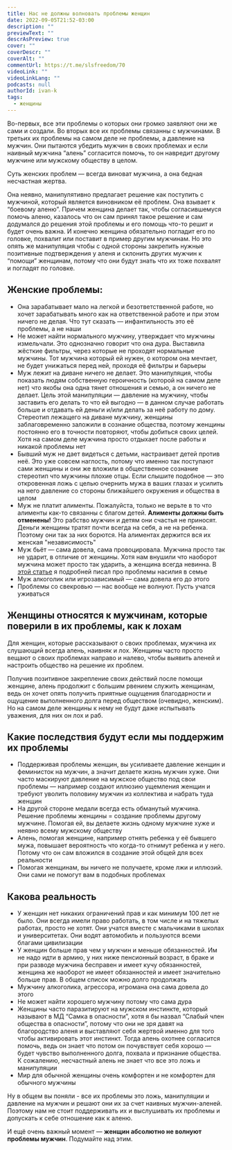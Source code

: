 ```yaml
---
title: Нас не должны волновать проблемы женщин
date: 2022-09-05T21:52-03:00
description: ""
previewText: ""
descrAsPreview: true
cover: ""
coverDescr: ""
coverAlt: ""
commentUrl: https://t.me/slsfreedom/70
videoLink: ""
videoLinkLang: ""
podcasts: null
authorId: ivan-k
tags:
  - женщины
---
```

Во-первых, все эти проблемы о которых они громко заявляют они же сами и создали. Во вторых все их проблемы связанны с мужчинами. В третьих их проблемы на самом деле не проблемы, а давление на мужчин. Они пытаются убедить мужчин в своих проблемах и если наивный мужчина “алень” согласится помочь, то он навредит другому мужчине или мужскому обществу в целом.

Суть женских проблем — всегда виноват мужчина, а она бедная несчастная жертва.

Она неявно, манипулятивно предлагает решение как поступить с мужчиной, который является виновником её проблем. Она взывает к “боевому аленю”. Причем женщина делает так, чтобы согласившемуся помочь аленю, казалось что он сам принял такое решение и сам додумался до решения этой проблемы и его помощь что-то решит и будет очень важна. И конечно женщина обязательно погладит его по головке, похвалит или поставит в пример другим мужчинам. Но это опять же манипуляция чтобы с одной стороны закрепить нужные позитивные подтверждения у аленя и склонить других мужчин к “помощи” женщинам, потому что они будут знать что их тоже похвалят и погладят по головке.

## Женские проблемы:

- Она зарабатывает мало на легкой и безответственной работе, но хочет зарабатывать много как на ответственной работе и при этом ничего не делая. Что тут сказать — инфантильность это её проблемы, а не наши
- Не может найти нормального мужчину, утверждает что мужчины измельчали. Это однозначно говорит что она дура. Выставила жёсткие фильтры, через которые не проходят нормальные мужчины. Тот мужчина который ей нужен, о котором она мечтает, не будет унижаться перед ней, проходя её фильтры и барьеры
- Муж лежит на диване ничего не делает. Это манипуляция, чтобы показать людям собственную героичность (которой на самом деле нет) что якобы она одна тянет отношения и семью, а он ничего не делает. Цель этой манипуляции — давление на мужчину, чтобы заставить его делать то что ей выгодно — в данном случае работать больше и отдавать ей деньги и/или делать за неё работу по дому. Стереотип лежащего на диване мужчину, женщины заблаговременно заложили в сознание общества, поэтому женщины постоянно его в точности повторяют, чтобы добиться своих целей. Хотя на самом деле мужчина просто отдыхает после работы и никакой проблемы нет
- Бывший муж не дает видеться с детьми, настраивает детей против неё. Это уже совсем наглость, потому что именно так поступают сами женщины и они же вложили в общественное сознание стереотип что мужчины плохие отцы. Если слышите подобное — это откровенная ложь с целью очернить мужа в ваших глазах и усилить на него давление со стороны ближайшего окружения и общества в целом
- Муж не платит алименты. Пожалуйста, только не верьте в то что алименты как-то связанны с благом детей. **Алименты должны быть отменены!** Это рабство мужчин и детям они счастья не приносят. Деньги женщины тратят почти всегда на себя, а не на ребенка. Поэтому они так за них борются. На алиментах держится вся их женская "независимость"
- Муж бьёт — сама довела, сама провоцировала. Мужчина просто так не ударит, в отличие от женщины. Хотя нам внушили что наоборот мужчина может просто так ударить, а женщина всегда невинна. В [этой статье](2022-how-we-should-treat-reports-of-domestic-violence) я подробней писал про проблемы насилия в семье
- Муж алкоголик или игрозависимый — сама довела его до этого
- Проблемы со свекровью — нас вообще не волнуют. Пусть учатся уживаться

## Женщины относятся к мужчинам, которые поверили в их проблемы, как к лохам

Для женщин, которые рассказывают о своих проблемах, мужчина их слушающий всегда алень, наивняк и лох. Женщины часто просто вещают о своих проблемах направо и налево, чтобы выявить аленей и настроить общество на решение их проблем.

Получив позитивное закрепление своих действий после помощи женщине, алень продолжит с большим рвением служить женщинам, ведь он хочет опять получить приятные ощущения благодарности и ощущение выполненного долга перед обществом (очевидно, женским). Но на самом деле женщины к нему не будут даже испытывать уважения, для них он лох и раб.

## Какие последствия будут если мы поддержим их проблемы

- Поддерживая проблемы женщин, вы усиливаете давление женщин и феминисток на мужчин, а значит делаете жизнь мужчин хуже. Они часто маскируют давление на мужское общество под свои проблемы — например создают иллюзию ущемления женщин и требуют уволить половину мужчин из коллектива и набрать туда женщин
- На другой стороне медали всегда есть обманутый мужчина. Решение проблемы женщины = создание проблемы другому мужчине. Помогая ей, вы делаете жизнь одному мужчине хуже и неявно всему мужскому обществу
- Алень, помогая женщине, например отнять ребенка у её бывшего мужа, повышает вероятность что когда-то отнимут ребенка и у него. Потому что он сам вложился в создание этой общей для всех реальности
- Помогая женщинам, вы ничего не получаете, кроме лжи и иллюзий. Они сами не помогут вам в подобных проблемах

## Какова реальность

- У женщин нет никаких ограничений прав и как минимум 100 лет не было. Они всегда имели право работать, в том числе и на тяжелых работах, просто не хотят. Они учатся вместе с мальчиками в школах и университетах. Они водят автомобиль и пользуются всеми благами цивилизации
- У женщин больше прав чем у мужчин и меньше обязанностей. Им не надо идти в армию, у них ниже пенсионный возраст, в браке и при разводе мужчина бесправен и имеет кучу обязанностей, женщина же наоборот не имеет обязанностей и имеет значительно больше прав. В общем список можно долго продолжать
- Мужчину алкоголика, агрессора, игромана она сама довела до этого
- Не может найти хорошего мужчину потому что сама дура
- Женщины часто паразитируют на мужском инстинкте, который называют в МД “Самка в опасности”, хотя я бы назвал “Слабый член общества в опасности”, потому что они не зря давят на благородство аленя и выставляют себя жертвой именно для того чтобы активировать этот инстинкт. Тогда алень охотнее согласится помочь, ведь он знает что потом он почувствует себя хорошо — будет чувство выполненного долга, похвала и признание общества. К сожалению, несчастный алень не знает что все это ложь и манипуляции
- Мир для обычной женщины очень комфортен и не комфортен для обычного мужчины

Ну в общем вы поняли - все их проблемы это ложь, манипуляции и давление на мужчин и решают они их за счет наивных мужчин-аленей. Поэтому нам не стоит поддерживать их и выслушивать их проблемы и допускать к себе отношение как к аленю.

И ещё очень важный момент — **женщин абсолютно не волнуют проблемы мужчин**. Подумайте над этим.
